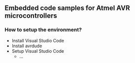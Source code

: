 ## Embedded code samples for Atmel AVR microcontrollers

### How to setup the environment?
- Install Visual Studio Code
- Install avrdude
- Setup Visual Studio Code
    - ...
